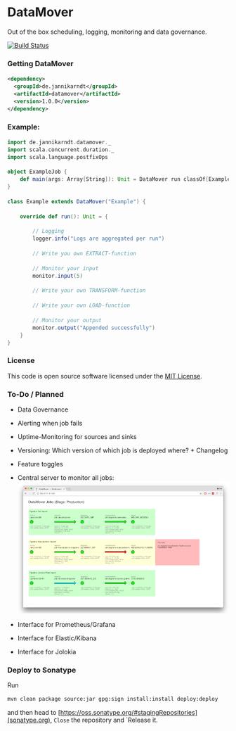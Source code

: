 # DataMover

Out of the box scheduling, logging, monitoring and data governance.

[![Build Status](https://travis-ci.org/JannikArndt/DataMover.svg?branch=master)](https://travis-ci.org/JannikArndt/DataMover)

### Getting DataMover

```xml
<dependency>
  <groupId>de.jannikarndt</groupId>
  <artifactId>datamover</artifactId>
  <version>1.0.0</version>
</dependency>
```

### Example:

```scala
import de.jannikarndt.datamover._
import scala.concurrent.duration._
import scala.language.postfixOps

object ExampleJob {
    def main(args: Array[String]): Unit = DataMover run classOf[Example] every (10 seconds)
}

class Example extends DataMover("Example") {

    override def run(): Unit = {
    
        // Logging
        logger.info("Logs are aggregated per run")

        // Write you own EXTRACT-function

        // Monitor your input
        monitor.input(5)
        
        // Write your own TRANSFORM-function

        // Write your own LOAD-function
        
        // Monitor your output
        monitor.output("Appended successfully")
    }
}
```

### License

This code is open source software licensed under the [MIT License](LICENSE).

### To-Do / Planned

- Data Governance
- Alerting when job fails
- Uptime-Monitoring for sources and sinks

- Versioning: Which version of which job is deployed where? + Changelog
- Feature toggles

- Central server to monitor all jobs:
![Monitoring Idea](Resources/monitoring_idea.png)

- Interface for Prometheus/Grafana
- Interface for Elastic/Kibana
- Interface for Jolokia

### Deploy to Sonatype
Run

```bash
mvn clean package source:jar gpg:sign install:install deploy:deploy
```

and then head to [https://oss.sonatype.org/#stagingRepositories](sonatype.org), `Close` the repository and `Release it.
